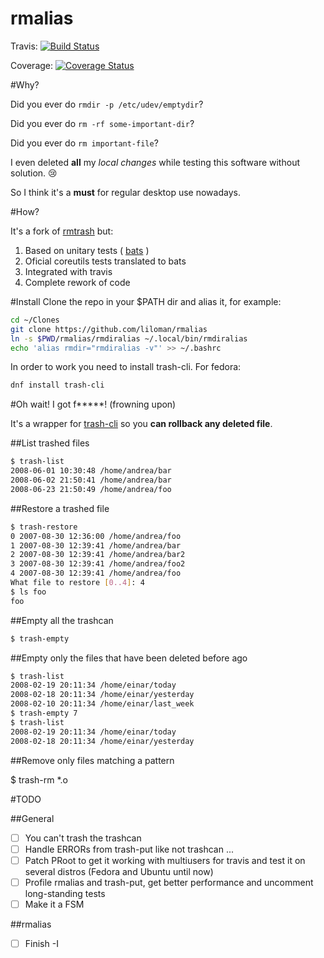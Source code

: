 rmalias 
=======

Travis: [![Build Status](https://travis-ci.org/liloman/rmalias.svg?branch=master)](https://travis-ci.org/liloman/rmalias)

Coverage: [![Coverage
Status](https://coveralls.io/repos/liloman/rmalias/badge.svg?branch=master&service=github)](https://coveralls.io/github/liloman/rmalias?branch=master)

#Why?

Did you ever do `rmdir -p /etc/udev/emptydir`?

Did you ever do `rm -rf some-important-dir`?

Did you ever do `rm important-file`?

I even deleted **all** my *local changes* while testing this software without solution. :cry:


So I think it's a **must** for regular desktop use nowadays.

#How?

It's a fork of [rmtrash](https://github.com/PhrozenByte/rmtrash) but:

1. Based on unitary tests ( [bats](https://github.com/sstephenson/bats) )
2. Oficial coreutils tests translated to bats
3. Integrated with travis
4. Complete rework of code 


#Install 
Clone the repo in your $PATH dir and alias it, for example:

```bash
cd ~/Clones
git clone https://github.com/liloman/rmalias
ln -s $PWD/rmalias/rmdiralias ~/.local/bin/rmdiralias
echo 'alias rmdir="rmdiralias -v"' >> ~/.bashrc
```

In order to work you need to install trash-cli. For fedora:

```bash
dnf install trash-cli
```


#Oh wait! I got f*****! (frowning upon)

It's a wrapper for [trash-cli](https://github.com/andreafrancia/trash-cli) so you **can rollback any deleted file**.


##List trashed files
```bash
$ trash-list
2008-06-01 10:30:48 /home/andrea/bar
2008-06-02 21:50:41 /home/andrea/bar
2008-06-23 21:50:49 /home/andrea/foo
```

##Restore a trashed file

```bash
$ trash-restore
0 2007-08-30 12:36:00 /home/andrea/foo
1 2007-08-30 12:39:41 /home/andrea/bar
2 2007-08-30 12:39:41 /home/andrea/bar2
3 2007-08-30 12:39:41 /home/andrea/foo2
4 2007-08-30 12:39:41 /home/andrea/foo
What file to restore [0..4]: 4
$ ls foo
foo
```

##Empty all the trashcan

```bash
$ trash-empty
```

##Empty only the files that have been deleted before <days> ago

```bash
$ trash-list
2008-02-19 20:11:34 /home/einar/today
2008-02-18 20:11:34 /home/einar/yesterday
2008-02-10 20:11:34 /home/einar/last_week
$ trash-empty 7
$ trash-list
2008-02-19 20:11:34 /home/einar/today
2008-02-18 20:11:34 /home/einar/yesterday
```

##Remove only files matching a pattern

$ trash-rm \*.o

#TODO

##General
- [ ] You can't trash the trashcan
- [ ] Handle ERRORs from trash-put like not trashcan ...
- [ ] Patch PRoot to get it working with multiusers for travis and test it on several distros (Fedora and Ubuntu until now)
- [ ] Profile rmalias and trash-put, get better performance and uncomment long-standing tests
- [ ] Make it a FSM

##rmalias
- [ ] Finish -I 


